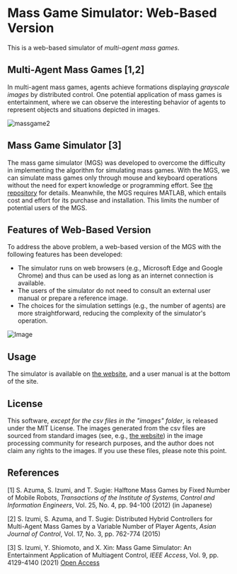 # Mass Game Simulator: Web-Based Version
This is a web-based simulator of *multi-agent mass games*.

## Multi-Agent Mass Games [1,2]
In multi-agent mass games, agents achieve formations displaying *grayscale images* by distributed control. One potential application of mass games is entertainment, where we can observe the interesting behavior of agents to represent objects and situations depicted in images.

![massgame2](https://user-images.githubusercontent.com/76646096/103174110-d0357c00-48a2-11eb-9a4c-739cc3fa57c7.jpg)

## Mass Game Simulator [3]
The mass game simulator (MGS) was developed to overcome the difficulty in implementing the algorithm for simulating mass games. With the MGS, we can simulate mass games only through mouse and keyboard operations without the need for expert knowledge or programming effort. See [the repository](https://github.com/ShinsakuIzumi/Mass_Game_Simulator) for details.
Meanwhile, the MGS requires MATLAB, which entails cost and effort for its purchase and installation. This limits the number of potential users of the MGS.

## Features of Web-Based Version
To address the above problem, a web-based version of the MGS with the following features has been developed:
- The simulator runs on web browsers (e.g., Microsoft Edge and Google Chrome) and thus can be used as long as an internet connection is available. 
- The users of the simulator do not need to consult an external user manual or prepare a reference image. 
- The choices for the simulation settings (e.g., the number of agents) are more straightforward, reducing the complexity of the simulator's operation.

![Image](https://github.com/user-attachments/assets/899a0dd1-e53f-46d0-a76d-a03acfabc92f)

## Usage
The simulator is available on [the website](https://www.sceng.kochi-tech.ac.jp/izumi/MGS/MGS_web.html), and a user manual is at the bottom of the site.

## License
This software, *except for the csv files in the "images" folder*, is released under the MIT License. The images generated from the csv files are sourced from standard images (see, e.g., [the website](http://www.ess.ic.kanagawa-it.ac.jp/app_images_j.html)) in the image processing community for research purposes, and the author does not claim any rights to the images. If you use these files, please note this point.

## References
[1] S. Azuma, S. Izumi, and T. Sugie: Halftone Mass Games by Fixed Number of Mobile Robots, *Transactions of the Institute of Systems, Control and Information Engineers*, Vol. 25, No. 4, pp. 94-100 (2012) (in Japanese)

[2] S. Izumi, S. Azuma, and T. Sugie: Distributed Hybrid Controllers for Multi-Agent Mass Games by a Variable Number of Player Agents, *Asian Journal of Control*, Vol. 17, No. 3, pp. 762-774 (2015)

[3] S. Izumi, Y. Shiomoto, and X. Xin: Mass Game Simulator: An Entertainment Application of Multiagent Control, *IEEE Access*, Vol. 9, pp. 4129-4140 (2021) [Open Access](https://ieeexplore.ieee.org/document/9311128)

